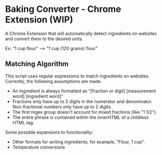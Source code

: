 # Baking Converter - Chrome Extension (WIP)

A Chrome Extension that will automatically detect ingredients on websites and convert them to the desired units.

Ex: "1 cup flour" --> "1 cup (120 grams) flour"

## Matching Algorithm

This script uses regular expressions to match ingredients on websites. Currently, the following assumptions are made.
* An ingredient is always formatted as "[fraction or digit] [measurement word] [ingredient word]"
* Fractions only have up to 2 digits in the numerator and denominator. Non-fractional numbers only have up to 2 digits.
* The first regex group doesn't account for mixed fractions (like "1 1/2").
* The entire phrase is contained within the innerHTML of a childless HTML tag.

Some possible expansions to functionality:
* Other formats for writing ingredients, for example, "Flour, 1 cup".
* Temperature conversions
